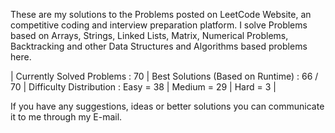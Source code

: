 These are my solutions to the Problems posted on LeetCode Website, an competitive coding and interview preparation platform. 
I solve Problems based on Arrays, Strings, Linked Lists, Matrix, Numerical Problems, Backtracking and other Data Structures and Algorithms based problems here.

| Currently Solved Problems : 70
| Best Solutions (Based on Runtime) : 66 / 70
| Difficulty Distribution : 
                             Easy = 38
                           | Medium = 29
                           | Hard = 3 | 

If you have any suggestions, ideas or better solutions you can communicate it to me through my E-mail.
